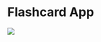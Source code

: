 # Flashcard App

<img src="https://christopherjsoriano.vercel.app/assets/img/portfolio/flashcard-o-matic.png" >
